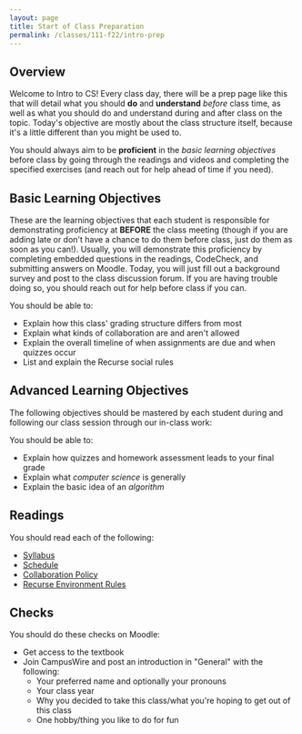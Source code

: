 ```yaml
---
layout: page
title: Start of Class Preparation
permalink: /classes/111-f22/intro-prep
---
```


## Overview
Welcome to Intro to CS!
Every class day, there will be a prep page like this that will detail what you should **do** and **understand** *before* class time, as well as what you should do and understand during and after class on the topic.
Today's objective are mostly about the class structure itself, because it's a little different than you might be used to.

You should always aim to be **proficient** in the *basic learning objectives* before class by going through the readings and videos and completing the specified exercises (and reach out for help ahead of time if you need).

## Basic Learning Objectives
These are the learning objectives that each student is responsible for demonstrating proficiency at **BEFORE** the class meeting (though if you are adding late or don't have a chance to do them before class, just do them as soon as you can!). 
Usually, you will demonstrate this proficiency by completing embedded questions in the readings, CodeCheck, and submitting answers on Moodle.
Today, you will just fill out a background survey and post to the class discussion forum.
If you are having trouble doing so, you should reach out for help before class if you can.

You should be able to: 
* Explain how this class' grading structure differs from most
* Explain what kinds of collaboration are and aren't allowed
* Explain the overall timeline of when assignments are due and when quizzes occur
* List and explain the Recurse social rules

## Advanced Learning Objectives
The following objectives should  be mastered by each student during and following our class session through our in-class work:

You should be able to:
* Explain how quizzes and homework assessment leads to your final grade
* Explain what *computer science* is generally
* Explain the basic idea of an *algorithm*

## Readings
You should read each of the following:

* [Syllabus](syllabus)
* [Schedule](schedule)
* [Collaboration Policy](collaboration)
* [Recurse Environment Rules](https://www.recurse.com/manual#sec-environment)

## Checks
You should do these checks on Moodle:
* Get access to the textbook
* Join CampusWire and post an introduction in "General" with the following:
    * Your preferred name and optionally your pronouns
    * Your class year
    * Why you decided to take this class/what you're hoping to get out of this class
    * One hobby/thing you like to do for fun